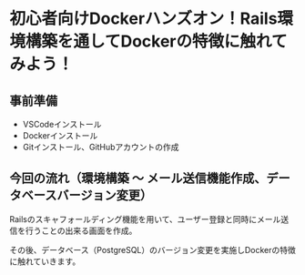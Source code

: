 # 初心者向けDockerハンズオン！Rails環境構築を通してDockerの特徴に触れてみよう！

<!-- toc -->

## 事前準備
- VSCodeインストール
- Dockerインストール
- Gitインストール、GitHubアカウントの作成


## 今回の流れ（環境構築 ～ メール送信機能作成、データベースバージョン変更）
Railsのスキャフォールディング機能を用いて、ユーザー登録と同時にメール送信を行うことの出来る画面を作成。

その後、データベース（PostgreSQL）のバージョン変更を実施しDockerの特徴に触れていきます。
